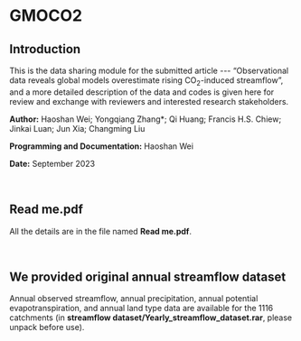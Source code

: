 # GMOCO2

## Introduction
This is the data sharing module for the submitted article --- “Observational data reveals global models overestimate rising CO<sub>2</sub>-induced streamflow”, and a more detailed description of the data and codes is given here for review and exchange with reviewers and interested research stakeholders. 

**Author:** Haoshan Wei; Yongqiang Zhang*; Qi Huang; Francis H.S. Chiew; Jinkai Luan; Jun Xia; Changming Liu

**Programming and Documentation:** Haoshan Wei

**Date:** September 2023

<br/>

## Read me.pdf

All the details are in the file named **Read me.pdf**.

<br/>

## We provided original annual streamflow dataset

Annual observed streamflow, annual precipitation, annual potential evapotranspiration, and annual land type data are available for the 1116 catchments (in **streamflow dataset/Yearly_streamflow_dataset.rar**, please unpack before use).
